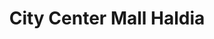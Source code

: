 ---
title: "City Center Mall Haldia"
url: /haldia/city-center-mall-haldia/
shop: Einkaufszentrum
---